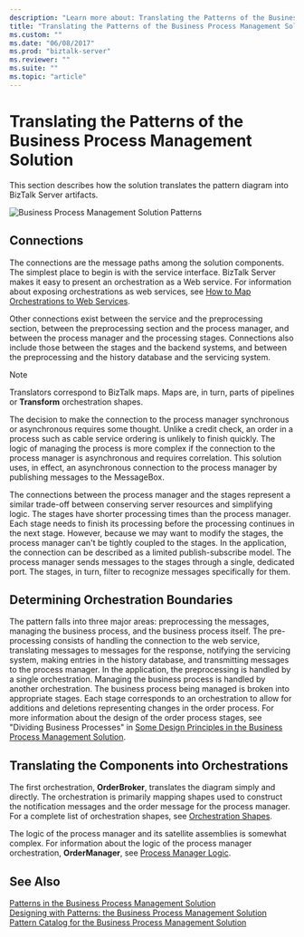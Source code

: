```yaml
---
description: "Learn more about: Translating the Patterns of the Business Process Management Solution"
title: "Translating the Patterns of the Business Process Management Solution"
ms.custom: ""
ms.date: "06/08/2017"
ms.prod: "biztalk-server"
ms.reviewer: ""
ms.suite: ""
ms.topic: "article"
---
```

# Translating the Patterns of the Business Process Management Solution
This section describes how the solution translates the pattern diagram into BizTalk Server artifacts.  
  
 ![Business Process Management Solution Patterns](../core/media/bts-cp-business-process-management-patterns.gif "bts_cp_Business_Process_Management_Patterns")  
  
## Connections  
 The connections are the message paths among the solution components. The simplest place to begin is with the service interface. BizTalk Server makes it easy to present an orchestration as a Web service. For information about exposing orchestrations as web services, see [How to Map Orchestrations to Web Services](../core/how-to-map-orchestrations-to-web-services.md).  
  
 Other connections exist between the service and the preprocessing section, between the preprocessing section and the process manager, and between the process manager and the processing stages. Connections also include those between the stages and the backend systems, and between the preprocessing and the history database and the servicing system.  
  
> [!NOTE]
>  Translators correspond to BizTalk maps. Maps are, in turn, parts of pipelines or **Transform** orchestration shapes.  
  
 The decision to make the connection to the process manager synchronous or asynchronous requires some thought. Unlike a credit check, an order in a process such as cable service ordering is unlikely to finish quickly. The logic of managing the process is more complex if the connection to the process manager is asynchronous and requires correlation. This solution uses, in effect, an asynchronous connection to the process manager by publishing messages to the MessageBox.  
  
 The connections between the process manager and the stages represent a similar trade-off between conserving server resources and simplifying logic. The stages have shorter processing times than the process manager. Each stage needs to finish its processing before the processing continues in the next stage. However, because we may want to modify the stages, the process manager can't be tightly coupled to the stages. In the application, the connection can be described as a limited publish-subscribe model. The process manager sends messages to the stages through a single, dedicated port. The stages, in turn, filter to recognize messages specifically for them.  
  
## Determining Orchestration Boundaries  
 The pattern falls into three major areas: preprocessing the messages, managing the business process, and the business process itself. The pre-processing consists of handling the connection to the web service, translating messages to messages for the response, notifying the servicing system, making entries in the history database, and transmitting messages to the process manager. In the application, the preprocessing is handled by a single orchestration. Managing the business process is handled by another orchestration. The business process being managed is broken into appropriate stages. Each stage corresponds to an orchestration to allow for additions and deletions representing changes in the order process. For more information about the design of the order process stages, see "Dividing Business Processes" in [Some Design Principles in the Business Process Management Solution](../core/some-design-principles-in-the-business-process-management-solution.md).  
  
## Translating the Components into Orchestrations  
 The first orchestration, **OrderBroker**, translates the diagram simply and directly. The orchestration is primarily mapping shapes used to construct the notification messages and the order message for the process manager. For a complete list of orchestration shapes, see [Orchestration Shapes](../core/orchestration-shapes.md).  
  
 The logic of the process manager and its satellite assemblies is somewhat complex. For information about the logic of the process manager orchestration, **OrderManager**, see [Process Manager Logic](../core/process-manager-logic.md).  
  
## See Also  
 [Patterns in the Business Process Management Solution](../core/patterns-in-the-business-process-management-solution.md)   
 [Designing with Patterns: the Business Process Management Solution](../core/designing-with-patterns-the-business-process-management-solution.md)   
 [Pattern Catalog for the Business Process Management Solution](../core/pattern-catalog-for-the-business-process-management-solution.md)
